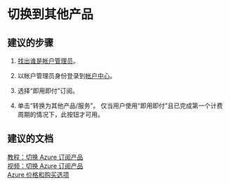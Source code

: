 <properties
    pageTitle="切换到其他产品"
    description="切换到其他产品"
    service="azure-subscription-management"
    resource="subscription-management"
    authors="aashu"
    displayOrder=""
    selfHelpType="generic"
    supportTopicIds="32454938"
    resourceTags=""
    productPesIds="15660"
    cloudEnvironments="public"
/>


# <a name="switch-to-another-offer"></a>切换到其他产品

## <a name="recommended-steps"></a>**建议的步骤**

1. [找出谁是帐户管理员](https://docs.microsoft.com/azure/billing-subscription-transfer#whoisaa)。

2. 以帐户管理员身份登录到[帐户中心](https://account.windowsazure.com/Subscriptions)。

3. 选择“即用即付”订阅。

4. 单击“转换为其他产品/服务”。 仅当用户使用“即用即付”且已完成第一个计费周期的情况下，此按钮才可用。

## <a name="recommended-documents"></a>**建议的文档**

[教程：切换 Azure 订阅产品](https://azure.microsoft.com/documentation/articles/billing-how-to-switch-azure-offer/)<br>
[视频：切换 Azure 订阅产品](https://channel9.msdn.com/Series/Microsoft-Azure-Tutorials/Switch-to-a-different-Azure-offer/)<br>
[Azure 价格和购买选项](https://azure.microsoft.com/pricing/)

